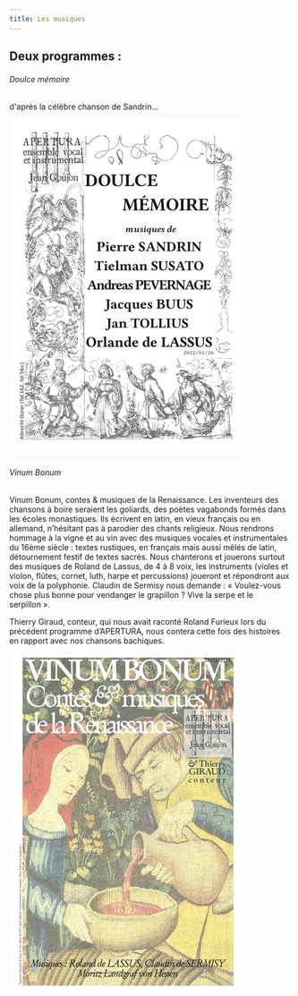 ```yaml
---
title: Les musiques
---
```

## Deux programmes :

###### Doulce mémoire

d'après la célèbre chanson de Sandrin...

![présentation programme "Doulce mémoire"](https://github.com/ensembleapertura/test-website-repo-3796/blob/main/images/couvertureDoulceMemoire.png?raw=true)

###### Vinum Bonum
Vinum Bonum, contes & musiques de la Renaissance.
Les inventeurs des chansons à boire seraient les goliards, des poètes vagabonds formés dans les écoles monastiques. Ils écrivent en latin, en vieux français ou en allemand, n’hésitant pas à parodier des chants religieux.
Nous rendrons hommage à la vigne et au vin avec des musiques vocales et instrumentales du 16ème siècle : textes rustiques, en français mais aussi mêlés de latin, détournement festif de textes sacrés.
Nous chanterons et jouerons surtout des musiques de Roland de Lassus, de 4 à 8 voix, les instruments (violes et violon, flûtes, cornet, luth, harpe et percussions) joueront et répondront aux voix de la polyphonie.
Claudin de Sermisy nous demande : « Voulez-vous chose plus bonne pour vendanger le grapillon ? Vive la serpe et le serpillon ».

Thierry Giraud, conteur, qui nous avait raconté Roland Furieux lors du précédent programme d’APERTURA, nous contera cette fois des histoires en rapport avec nos chansons bachiques.

![2019-Présentation programme "Vinum Bonum"](https://github.com/ensembleapertura/test-website-repo-3796/blob/main/images/Couverture-VinumBonum.png?raw=true)